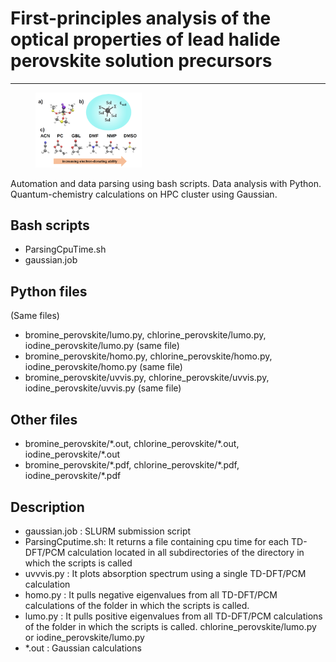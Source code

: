 <!DOCTYPE html>
<html lang="en">
<head>
    <meta charset="UTF-8">
</head>
<body>
    <h1> First-principles analysis of the optical properties of lead halide perovskite solution precursors </h1>
    <hr>
       <figure>
  <img src="scheme.png" alt="counts" style="width:40%">
     </figure>
    <p> Automation and data parsing using bash scripts. Data analysis with Python. Quantum-chemistry calculations on HPC cluster
        using Gaussian. </p>
    <h2> Bash scripts </h2>
  <ul>
      <li> ParsingCpuTime.sh</li>
      <li> gaussian.job</li>
  </ul>
    <h2> Python files</h2>
    <p> (Same files) </p>
    <ul>
     <li> bromine_perovskite/lumo.py, chlorine_perovskite/lumo.py, iodine_perovskite/lumo.py (same file) </li>
      <li> bromine_perovskite/homo.py, chlorine_perovskite/homo.py, iodine_perovskite/homo.py (same file) </li>
      <li>  bromine_perovskite/uvvis.py, chlorine_perovskite/uvvis.py, iodine_perovskite/uvvis.py (same file) </li>
    </ul>
     <h2> Other files</h2>
    <ul>
     <li>  bromine_perovskite/*.out, chlorine_perovskite/*.out, iodine_perovskite/*.out </li>
      <li> bromine_perovskite/*.pdf, chlorine_perovskite/*.pdf, iodine_perovskite/*.pdf</li>
    </ul>
   </ul>
     <h2>Description</h2>
    <ul>
        <li> gaussian.job : SLURM submission script</li>
        <li> ParsingCputime.sh: It returns a file containing
             cpu time for each TD-DFT/PCM calculation located in all subdirectories of the directory in which the scripts is called
             </li>
        <li>  uvvvis.py : It plots absorption spectrum using a single TD-DFT/PCM calculation   </li>
        <li> homo.py : It pulls negative
        eigenvalues from all TD-DFT/PCM calculations of the folder in which the scripts is called.</li>
        <li> lumo.py : It pulls  positive
        eigenvalues from all TD-DFT/PCM calculations of the folder in which the scripts is called.
            chlorine_perovskite/lumo.py or iodine_perovskite/lumo.py </li>
         <li> *.out : Gaussian calculations  </li>
    </ul>
</body>


